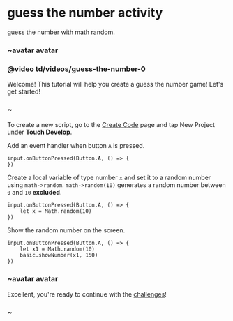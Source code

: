 # guess the number activity

guess the number with math random.

### ~avatar avatar

### @video td/videos/guess-the-number-0

Welcome! This tutorial will help you create a guess the number game! Let's get started!

### ~

To create a new script, go to the [Create Code](/create-code) page and tap New Project under **Touch Develop**.

Add an event handler when button `A` is pressed.

```
input.onButtonPressed(Button.A, () => {
})
```

Create a local variable of type number `x` and set it to a random number using `math->random`. `math->random(10)` generates a random number between `0` and `10` **excluded**.

```
input.onButtonPressed(Button.A, () => {
    let x = Math.random(10)
})
```

Show the random number on the screen.

```
input.onButtonPressed(Button.A, () => {
    let x1 = Math.random(10)
    basic.showNumber(x1, 150)
})
```

### ~avatar avatar

Excellent, you're ready to continue with the [challenges](/lessons/guess-the-number/challenges)!

### ~

